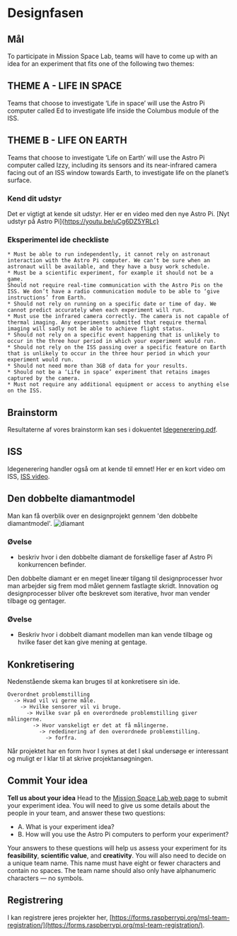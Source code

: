 # Designfasen

## Mål

To participate in Mission Space Lab, teams will have to come up with an idea for an experiment that fits one of the following two themes:

## THEME A - LIFE IN SPACE
Teams that choose to investigate ‘Life in space’ will use the Astro Pi computer called Ed to investigate life inside the Columbus module of the ISS.
## THEME B - LIFE ON EARTH
Teams that choose to investigate ‘Life on Earth’ will use the Astro Pi computer called Izzy, including its sensors and its near-infrared camera facing out of an ISS window towards Earth, to investigate life on the planet’s surface.

### Kend dit udstyr
Det er vigtigt at kende sit udstyr. Her er en video med den nye Astro Pi.
[Nyt udstyr på Astro Pi]{https://youtu.be/uCg6DZ5YRLc}


### Eksperimentel ide checkliste

    * Must be able to run independently, it cannot rely on astronaut interaction with the Astro Pi computer. We can’t be sure when an astronaut will be available, and they have a busy work schedule.
    * Must be a scientific experiment, for example it should not be a game.
    Should not require real-time communication with the Astro Pis on the ISS. We don’t have a radio communication module to be able to ‘give instructions’ from Earth.
    * Should not rely on running on a specific date or time of day. We cannot predict accurately when each experiment will run.
    * Must use the infrared camera correctly. The camera is not capable of thermal imaging. Any experiments submitted that require thermal imaging will sadly not be able to achieve flight status.
    * Should not rely on a specific event happening that is unlikely to occur in the three hour period in which your experiment would run.
    * Should not rely on the ISS passing over a specific feature on Earth that is unlikely to occur in the three hour period in which your experiment would run.
    * Should not need more than 3GB of data for your results.
    * Should not be a ‘Life in space’ experiment that retains images captured by the camera.
    * Must not require any additional equipment or access to anything else on the ISS.

## Brainstorm
Resultaterne af vores brainstorm kan ses i dokuentet [Idegenerering.pdf](/material/Idegenerering.pdf).

## ISS
Idegenerering handler også om at kende til emnet! Her er en kort video om ISS, [ISS video](https://www.youtube.com/watch?v=NtrVwX1ncqk).

## Den dobbelte diamantmodel
Man kan få overblik over en designprojekt gennem 'den dobbelte diamantmodel'.
![diamant](https://upload.wikimedia.org/wikipedia/commons/b/bd/Double_diamond.png)
### Øvelse
* beskriv hvor i den dobbelte diamant de forskellige faser af Astro Pi konkurrencen befinder.

Den dobbelte diamant er en meget lineær tilgang til designprocesser hvor man arbejder sig frem mod målet gennem fastlagte skridt.  Innovation og designprocesser bliver ofte beskrevet som iterative, hvor man vender tilbage og gentager.
### Øvelse
* Beskriv hvor i dobbelt diamant modellen man kan vende tilbage og hvilke faser det kan give mening at gentage.

## Konkretisering

Nedenstående skema kan bruges til at konkretisere sin ide.

```
Overordnet problemstilling
  -> Hvad vil vi gerne måle.
    -> Hvilke sensorer vil vi bruge.
      -> Hvilke svar på en overordnede problemstilling giver målingerne.
        -> Hvor vanskeligt er det at få målingerne.
          -> rededinering af den overordnede problemstilling.
            -> forfra.
```
Når projektet har en form hvor I synes at det I skal undersøge er interessant og muligt er I klar til at skrive projektansøgningen.


## Commit Your idea
**Tell us about your idea**
Head to the [Mission Space Lab web page](https://astro-pi.org/mission-space-lab/) to submit your experiment idea. You will need to give us some details about the people in your team, and answer these two questions:
* A. What is your experiment idea?
* B. How will you use the Astro Pi computers to perform your experiment?

Your answers to these questions will help us assess your experiment for its **feasibility**, **scientific value**, and **creativity**.
You will also need to decide on a unique team name. This name must have eight or fewer characters and contain no spaces. The team name should also only have alphanumeric characters — no symbols.


## Registrering
I kan registrere jeres projekter her, [https://forms.raspberrypi.org/msl-team-registration/](https://forms.raspberrypi.org/msl-team-registration/).
